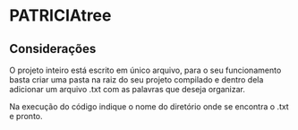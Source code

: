 # PATRICIAtree

## Considerações

O projeto inteiro está escrito em único arquivo, para o seu funcionamento basta criar uma pasta na raiz do seu projeto compilado e dentro dela adicionar um arquivo .txt com as palavras que deseja organizar.

Na execução do código indique o nome do diretório onde se encontra o .txt e pronto.
